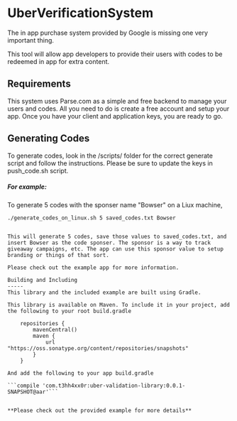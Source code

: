 UberVerificationSystem
======================

The in app purchase system provided by Google is missing one very important thing. 

This tool will allow app developers to provide their users with codes to be redeemed in app for extra content. 

Requirements
------------
This system uses Parse.com as a simple and free backend to manage your users and codes. All you need to do is create a free account and setup your app. Once you have your client and application keys, you are ready to go.

Generating Codes
----------------
To generate codes, look in the /scripts/ folder for the correct generate script and follow the instructions. Please be sure to update the keys in push_code.sh script.
##### For example: 

To generate 5 codes with the sponser name "Bowser" on a Liux machine,

```sh
./generate_codes_on_linux.sh 5 saved_codes.txt Bowser

```

```

This will generate 5 codes, save those values to saved_codes.txt, and insert Bowser as the code sponser. The sponsor is a way to track giveaway campaigns, etc. The app can use this sponsor value to setup branding or things of that sort. 

Please check out the example app for more information.

Building and Including
-----
This library and the included example are built using Gradle.

This library is available on Maven. To include it in your project, add the following to your root build.gradle

    repositories {
        mavenCentral()
        maven {
            url "https://oss.sonatype.org/content/repositories/snapshots"
        }
    }
    
And add the following to your app build.gradle

```compile 'com.t3hh4xx0r:uber-validation-library:0.0.1-SNAPSHOT@aar'```


**Please check out the provided example for more details**

